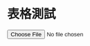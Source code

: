 # 表格測試

<!-- HTML -->
<input type="file" id="myFileInputId" />

<!-- Include scripts -->
<script src="https://unpkg.com/xlsx/dist/xlsx.full.min.js"></script>
<script src="ParseForm.js"></script>
<script src="AnotherScript.js"></script>


<script>
// AnotherScript.js

// This function will be called when the XLSX file is processed
function handleData(numResponses) {
  console.log("Number of responses: " + numResponses);
}

// Call the ParseForm function when your page is ready
window.onload = function() {
  ParseForm('myFileInputId', handleData);
}

</script>
